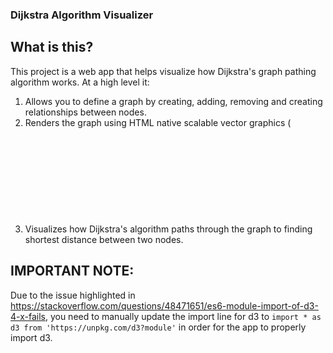 ### Dijkstra Algorithm Visualizer
## What is this?
This project is a web app that helps visualize how Dijkstra's graph pathing algorithm works. At a high level it:

1. Allows you to define a graph by creating, adding, removing and creating relationships between nodes.
2. Renders the graph using HTML native scalable vector graphics (<SVG>)
3. Visualizes how Dijkstra's algorithm paths through the graph to finding shortest distance between two nodes.

## IMPORTANT NOTE:
Due to the issue highlighted in https://stackoverflow.com/questions/48471651/es6-module-import-of-d3-4-x-fails, you need to manually update the import line for d3 to `import * as d3 from 'https://unpkg.com/d3?module'` in order for the app to properly import d3.